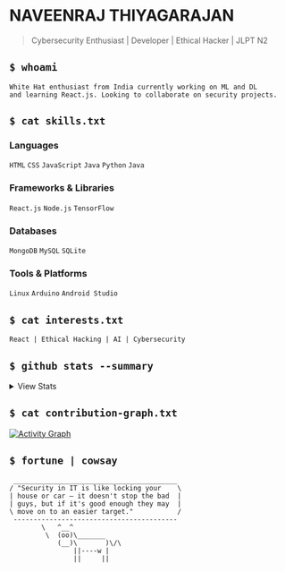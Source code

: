 # NAVEENRAJ THIYAGARAJAN

> Cybersecurity Enthusiast | Developer | Ethical Hacker | JLPT N2

## `$ whoami`

```
White Hat enthusiast from India currently working on ML and DL 
and learning React.js. Looking to collaborate on security projects.
```

## `$ cat skills.txt`

### Languages
`HTML` `CSS` `JavaScript` `Java` `Python` `Java`

### Frameworks & Libraries
`React.js` `Node.js` `TensorFlow`

### Databases
`MongoDB` `MySQL` `SQLite`

### Tools & Platforms
`Linux` `Arduino` `Android Studio`

## `$ cat interests.txt`
```
React | Ethical Hacking | AI | Cybersecurity
```

## `$ github stats --summary`

<details>
<summary>View Stats</summary>

```
GitHub Stats Overview:
```

[![GitHub Stats](https://github-readme-stats-git-masterrstaa-rickstaa.vercel.app/api?username=navi-04&theme=radical&show_icons=true&include_all_commits=true&hide_border=true&count_private=true)](https://github.com/navi-04)
 
```
Most Used Languages:
``` 

[![Top Languages](https://github-readme-stats-git-masterrstaa-rickstaa.vercel.app/api/top-langs/?username=navi-04&layout=compact&langs_count=8&theme=radical&hide_border=true&count_private=true)](https://github.com/navi-04)
 
```
Contribution Streak (Including Private):  
```

[![Streak Stats](https://github-readme-streak-stats.herokuapp.com/?user=navi-04&theme=radical&hide_border=true&count_private=true)](https://github.com/navi-04)

```
Trophy Collection:
```

[![Trophy](https://github-profile-trophy.vercel.app/?username=navi-04&theme=algolia&no-frame=true&column=7&margin-w=15&count_private=true)](https://github.com/navi-04)

</details>

## `$ cat contribution-graph.txt`

[![Activity Graph](https://github-readme-activity-graph.vercel.app/graph?username=navi-04&theme=redical&bg_color=0D1117&hide_border=true&line=E4405F&point=ffffff&include_all_commits=true&count_private=true)](https://github.com/navi-04) 

## `$ fortune | cowsay` 

```
 _________________________________________
/ "Security in IT is like locking your    \
| house or car – it doesn't stop the bad  |
| guys, but if it's good enough they may  |
\ move on to an easier target."           /
 -----------------------------------------
        \   ^__^
         \  (oo)\_______
            (__)\       )\/\
                ||----w |
                ||     ||
```




